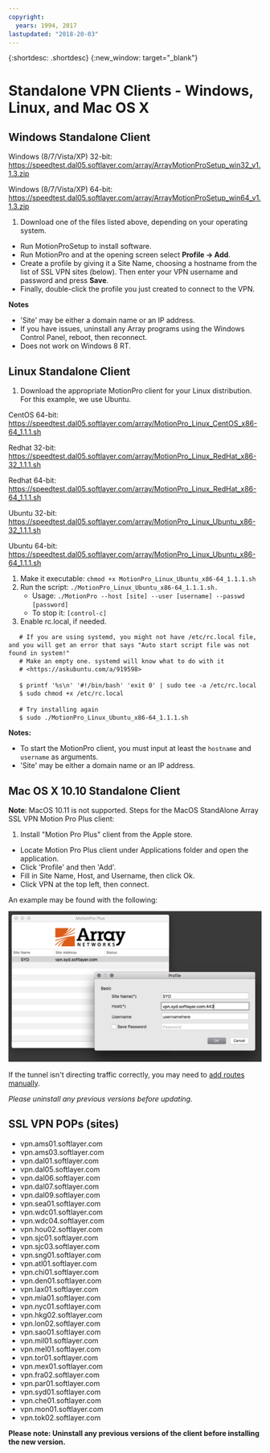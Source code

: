 ```yaml
---
copyright:
  years: 1994, 2017
lastupdated: "2018-20-03"
---
```


{:shortdesc: .shortdesc}
{:new_window: target="_blank"}

# Standalone VPN Clients - Windows, Linux, and Mac OS X

## Windows Standalone Client

Windows (8/7/Vista/XP) 32-bit:  https://speedtest.dal05.softlayer.com/array/ArrayMotionProSetup_win32_v1.1.3.zip

Windows (8/7/Vista/XP) 64-bit:  https://speedtest.dal05.softlayer.com/array/ArrayMotionProSetup_win64_v1.1.3.zip

1. Download one of the files listed above, depending on your operating system.
* Run MotionProSetup to install software.
* Run MotionPro and at the opening screen select **Profile -> Add**.
* Create a profile by giving it a Site Name, choosing a hostname from the list of SSL VPN sites (below). Then enter your VPN username and password and press **Save**.
* Finally, double-click the profile you just created to connect to the VPN.

**Notes**
 * 'Site' may be either a domain name or an IP address.
 * If you have issues, uninstall any Array programs using the Windows Control Panel, reboot, then reconnect.
 * Does not work on Windows 8 RT.

## Linux Standalone Client

1. Download the appropriate MotionPro client for your Linux distribution. For this example, we use Ubuntu.

CentOS 64-bit: https://speedtest.dal05.softlayer.com/array/MotionPro_Linux_CentOS_x86-64_1.1.1.sh

Redhat 32-bit: https://speedtest.dal05.softlayer.com/array/MotionPro_Linux_RedHat_x86-32_1.1.1.sh

Redhat 64-bit: https://speedtest.dal05.softlayer.com/array/MotionPro_Linux_RedHat_x86-64_1.1.1.sh

Ubuntu 32-bit: https://speedtest.dal05.softlayer.com/array/MotionPro_Linux_Ubuntu_x86-32_1.1.1.sh

Ubuntu 64-bit: https://speedtest.dal05.softlayer.com/array/MotionPro_Linux_Ubuntu_x86-64_1.1.1.sh


1. Make it executable: `chmod +x MotionPro_Linux_Ubuntu_x86-64_1.1.1.sh`
1. Run the script:  `./MotionPro_Linux_Ubuntu_x86-64_1.1.1.sh.`
   * Usage:  `./MotionPro --host [site] --user [username] --passwd [password]`
   * To stop it:  `[control-c]`
1. Enable rc.local, if needed.
    
  ```
     # If you are using systemd, you might not have /etc/rc.local file, and you will get an error that says "Auto start script file was not found in system!"
     # Make an empty one. systemd will know what to do with it
     # <https://askubuntu.com/a/919598>

     $ printf '%s\n' '#!/bin/bash' 'exit 0' | sudo tee -a /etc/rc.local
     $ sudo chmod +x /etc/rc.local

     # Try installing again
     $ sudo ./MotionPro_Linux_Ubuntu_x86-64_1.1.1.sh
```     

**Notes:**  
 * To start the MotionPro client, you must input at least the `hostname` and `username` as arguments.
 * 'Site' may be either a domain name or an IP address.

## Mac OS X 10.10 Standalone Client

**Note**: MacOS 10.11 is not supported. 
Steps for the MacOS StandAlone Array SSL VPN Motion Pro Plus client:

1. Install "Motion Pro Plus" client from the Apple store.
* Locate Motion Pro Plus client under Applications folder and open the application.
* Click 'Profile' and then 'Add'.
* Fill in Site Name, Host, and Username, then click Ok.
* Click VPN at the top left, then connect.

An example may be found with the following:

![Figure 1](images/snip20170425_1.png)

If the tunnel isn't directing traffic correctly, you may need to [add routes manually](https://discussions.apple.com/thread/2735376).

*Please uninstall any previous versions before updating.*

## SSL VPN POPs (sites)

* vpn.ams01.softlayer.com
* vpn.ams03.softlayer.com
* vpn.dal01.softlayer.com
* vpn.dal05.softlayer.com
* vpn.dal06.softlayer.com
* vpn.dal07.softlayer.com
* vpn.dal09.softlayer.com
* vpn.sea01.softlayer.com
* vpn.wdc01.softlayer.com
* vpn.wdc04.softlayer.com
* vpn.hou02.softlayer.com
* vpn.sjc01.softlayer.com
* vpn.sjc03.softlayer.com
* vpn.sng01.softlayer.com
* vpn.atl01.softlayer.com
* vpn.chi01.softlayer.com
* vpn.den01.softlayer.com
* vpn.lax01.softlayer.com
* vpn.mia01.softlayer.com
* vpn.nyc01.softlayer.com
* vpn.hkg02.softlayer.com
* vpn.lon02.softlayer.com
* vpn.sao01.softlayer.com
* vpn.mil01.softlayer.com
* vpn.mel01.softlayer.com
* vpn.tor01.softlayer.com
* vpn.mex01.softlayer.com
* vpn.fra02.softlayer.com
* vpn.par01.softlayer.com
* vpn.syd01.softlayer.com
* vpn.che01.softlayer.com
* vpn.mon01.softlayer.com
* vpn.tok02.softlayer.com


**Please note: Uninstall any previous versions of the client before installing the new version.**
